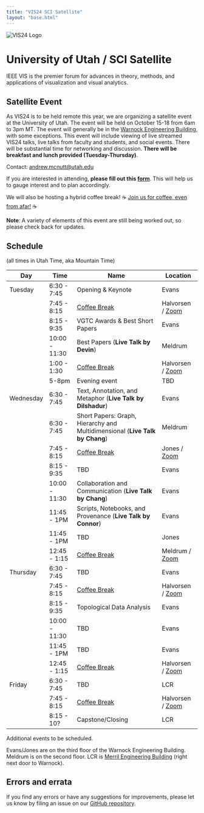 ```yaml
---
title: "VIS24 SCI Satellite"
layout: "base.html"
---
```


![VIS24 Logo](/assets/logo.png)

# University of Utah / SCI Satellite

IEEE VIS is the premier forum for advances in theory, methods, and applications of visualization and visual analytics.

## Satellite Event

As VIS24 is to be held remote this year, we are organizing a satellite event at the University of Utah. The event will be held on October 15-18 from 6am to 3pm MT. The event will generally be in the [Warnock Engineering Building](<https://www.google.com/maps/place/Warnock+Engineering+Building+(WEB)/@40.7677631,-111.8474332,17z/data=!3m1!4b1!4m6!3m5!1s0x87525f91e2e11b31:0x66eb3e5e585fbdd4!8m2!3d40.7677631!4d-111.8448583!16s%2Fg%2F1yl498l5s?entry=ttu&g_ep=EgoyMDI0MTAwMi4xIKXMDSoASAFQAw%3D%3D>), with some exceptions. This event will include viewing of live streamed VIS24 talks, live talks from faculty and students, and social events. There will be substantial time for networking and discussion. **There will be breakfast and lunch provided (Tuesday-Thursday)**.

Contact: [andrew.mcnutt@utah.edu](mailto:andrew.mcnutt@utah.edu)

If you are interested in attending, **please fill out this [form](https://forms.gle/Mb1hSye7jD4diFTo6)**. This will help us to gauge interest and to plan accordingly.

We will also be hosting a hybrid coffee break! ☕ [Join us for coffee, even from afar!](./coffee) ☕

**Note**: A variety of elements of this event are still being worked out, so please check back for updates.

## Schedule

(all times in Utah Time, aka Mountain Time)

| Day       | Time          | Name                                                                         | Location                                               |
| --------- | ------------- | ---------------------------------------------------------------------------- | ------------------------------------------------------ |
| Tuesday   | 6:30 - 7:45   | Opening & Keynote                                                            | Evans                                                  |
|           | 7:45 - 8:15   | [Coffee Break](./coffee)                                                     | Halvorsen / [Zoom](https://utah.zoom.us/j/92719330333) |
|           | 8:15 - 9:35   | VGTC Awards & Best Short Papers                                              | Evans                                                  |
|           | 10:00 - 11:30 | Best Papers (**Live Talk by Devin**)                                         | Meldrum                                                |
|           | 1:00 - 1:30   | [Coffee Break](./coffee)                                                     | Halvorsen / [Zoom](https://utah.zoom.us/j/92719330333) |
|           | 5-8pm         | Evening event                                                                | TBD                                                    |
| Wednesday | 6:30 - 7:45   | Text, Annotation, and Metaphor (**Live Talk by Dilshadur**)                  | Evans                                                  |
|           | 6:30 - 7:45   | Short Papers: Graph, Hierarchy and Multidimensional (**Live Talk by Chang**) | Meldrum                                                |
|           | 7:45 - 8:15   | [Coffee Break](./coffee)                                                     | Jones / [Zoom](https://utah.zoom.us/j/92719330333)     |
|           | 8:15 - 9:35   | TBD                                                                          | Evans                                                  |
|           | 10:00 - 11:30 | Collaboration and Communication (**Live Talk by Chang**)                     | Evans                                                  |
|           | 11:45 - 1PM   | Scripts, Notebooks, and Provenance (**Live Talk by Connor**)                 | Evans                                                  |
|           | 11:45 - 1PM   | TBD                                                                          | Jones                                                  |
|           | 12:45 - 1:15  | [Coffee Break](./coffee)                                                     | Meldrum / [Zoom](https://utah.zoom.us/j/92719330333)   |
| Thursday  | 6:30 - 7:45   | TBD                                                                          | Evans                                                  |
|           | 7:45 - 8:15   | [Coffee Break](./coffee)                                                     | Halvorsen / [Zoom](https://utah.zoom.us/j/92719330333) |
|           | 8:15 - 9:35   | Topological Data Analysis                                                    | Evans                                                  |
|           | 10:00 - 11:30 | TBD                                                                          | Evans                                                  |
|           | 11:45 - 1PM   | TBD                                                                          | Evans                                                  |
|           | 12:45 - 1:15  | [Coffee Break](./coffee)                                                     | Halvorsen / [Zoom](https://utah.zoom.us/j/92719330333) |
| Friday    | 6:30 - 7:45   | TBD                                                                          | LCR                                                    |
|           | 7:45 - 8:15   | [Coffee Break](./coffee)                                                     | Halvorsen / [Zoom](https://utah.zoom.us/j/92719330333) |
|           | 8:15 - 10?    | Capstone/Closing                                                             | LCR                                                    |

Additional events to be scheduled.

Evans/Jones are on the third floor of the Warnock Engineering Building.
Meldrum is on the second floor.
LCR is [Merril Engineering Building](https://www.google.com/maps?client=firefox-b-1-d&sca_esv=5241be8b9e995615&output=search&q=merrill+engineering+building&source=lnms&fbs=AEQNm0Aa4sjWe7Rqy32pFwRj0UkWd8nbOJfsBGGB5IQQO6L3J3ppPdoHI1O-XvbXbpNjYYyyK5vBQSXmmfgAtXwDT_UwvibZ0pSIVFX3lVg5uBH9KRkcNkP3cvvJNBG5JuLgxBs03YF7ZheWmRhqfgCmBhS5o6SAZhDu3x8rWio402rJbDrei-2czWxVeRKadRtxLzMWgsQxFmZAWJEMLz75bbUBEJgcKw&entry=mc&ved=1t:200715&ictx=111) (right next door to Warnock).

## Errors and errata

If you find any errors or have any suggestions for improvements, please let us know by filing an issue on our [GitHub repository](https://github.com/mcnuttandrew/vis24-utah-satellite/).
